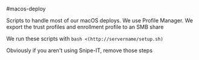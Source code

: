 #macos-deploy

Scripts to handle most of our macOS deploys. We use Profile Manager. We export the trust profiles and enrollment profile to an SMB share 

We run these scripts with `bash <(http://servername/setup.sh)`

Obviously if you aren't using Snipe-IT, remove those steps
